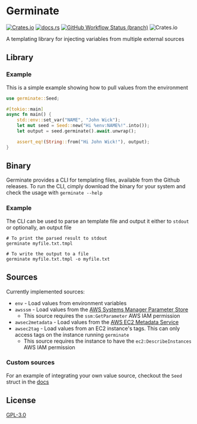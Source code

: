 # Germinate

[![Crates.io](https://img.shields.io/crates/v/germinate?style=flat-square&logo=rust)](https://crates.io/crates/germinate)
[![docs.rs](https://img.shields.io/badge/docs-latest-blue?style=flat-square)](https://docs.rs/germinate)
[![GitHub Workflow Status (branch)](https://img.shields.io/github/workflow/status/itmecho/germinate/CI/master?style=flat-square&logo=github)](https://github.com/itmecho/germinate/actions?query=workflow%3ACI)
![Crates.io](https://img.shields.io/crates/d/germinate?style=flat-square)

A templating library for injecting variables from multiple external sources

## Library

### Example

This is a simple example showing how to pull values from the environment

```rust
use germinate::Seed;

#[tokio::main]
async fn main() {
    std::env::set_var("NAME", "John Wick");
    let mut seed = Seed::new("Hi %env:NAME%!".into());
    let output = seed.germinate().await.unwrap();

    assert_eq!(String::from("Hi John Wick!"), output);
}
```

## Binary
Germinate provides a CLI for templating files, available from the Github releases. To run the CLI, cimply download the binary for your system and check the usage with `germinate --help`

### Example

The CLI can be used to parse an template file and output it either to `stdout` or optionally, an output file

```
# To print the parsed result to stdout
germinate myfile.txt.tmpl

# To write the output to a file
germinate myfile.txt.tmpl -o myfile.txt
```

## Sources

Currently implemented sources:

* `env` - Load values from environment variables
* `awsssm` - Load values from the [AWS Systems Manager Parameter Store](https://docs.aws.amazon.com/systems-manager/latest/userguide/systems-manager-parameter-store.html)
    * This source requires the `ssm:GetParameter` AWS IAM permission
* `awsec2metadata` - Load values from the [AWS EC2 Metadata Service](https://docs.aws.amazon.com/AWSEC2/latest/UserGuide/instancedata-data-retrieval.html)
* `awsec2tag` - Load values from an EC2 instance's tags. This can only access tags on the instance running `germinate`
    * This source requires the instance to have the `ec2:DescribeInstances` AWS IAM permission

### Custom sources
For an example of integrating your own value source, checkout the `Seed` struct in the [docs](https://docs.rs/germinate)

## License

[GPL-3.0](https://github.com/itmecho/germinate/blob/master/LICENSE)

